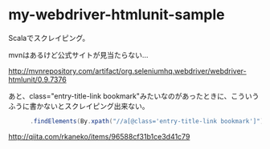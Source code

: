 # my-webdriver-htmlunit-sample

Scalaでスクレイピング。

mvnはあるけど公式サイトが見当たらない…

http://mvnrepository.com/artifact/org.seleniumhq.webdriver/webdriver-htmlunit/0.9.7376

あと、class="entry-title-link bookmark"みたいなのがあったときに、こういうふうに書かないとスクレイピング出来ない。

```scala
      .findElements(By.xpath("//a[@class='entry-title-link bookmark']"))
```

http://qiita.com/rkaneko/items/96588cf31b1ce3d41c79

